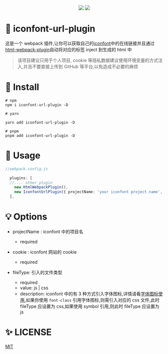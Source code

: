 <div align="center">
<img src='https://img.shields.io/github/actions/workflow/status/left0ver/iconfont-url-plugin/ci.yml?branch=main'/>
<img src='https://img.shields.io/npm/v/iconfont-url-plugin'/>
</div>

# :tada: iconfont-url-plugin

这是一个 webpack 插件,让你可以获取自己的[iconfont](https://wwww.iconfont.cn/)中的在线链接并且通过[html-webpack-plugin](https://github.com/jantimon/html-webpack-plugin)自动将对应的标签 inject 到生成的 html 中

> 该项目建议只用于个人项目, cookie 等隐私数据建议使用环境变量的方式注入,并且不要直接上传到 GitHub 等平台,以免造成不必要的麻烦

# :key: Install

```shell
# npm
npm i iconfont-url-plugin -D

# yarn

yarn add iconfont-url-plugin -D

# pnpm
pnpm add iconfont-url-plugin -D

```

# :rainbow: Usage

```typescript
//webpack.config.js

  plugins: [
  //.... other plugin
    new HtmlWebpackPlugin(),
    new IconfontUrlPlugin({ projectName: 'your iconfont project name', cookie: 'your cookie',fileType:"js" }),
  ],

```

# :bulb: Options

- projectName : iconfont 中的项目名

  - required

- cookie : iconfont 网站的 cookie
  - required
- fileType: 引入的文件类型
  - required
  - value: js | css
  - description: iconfont 中的有 3 种方式引入字体图标,详情请看[字体图标使用](https://www.iconfont.cn/help/detail?spm=a313x.7781069.1998910419.d8cf4382a&helptype=code),如果你使用 `font-class` 引用字体图标,则需引入对应的 css 文件,此时 fileType 应设置为 css,如果使用 symbol 引用,则此时 fileType 应设置为 js

# :sparkles: LICENSE

[MIT](./LICENSE)
